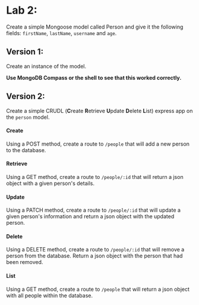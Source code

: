 # Lab 2:

Create a simple Mongoose model called Person and give it the following fields: `firstName`, `lastName`, `username` and `age`. 

## Version 1:
Create an instance of the model.

**Use MongoDB Compass or the shell to see that this worked correctly.**

## Version 2:
Create a simple CRUDL (**C**reate **R**etrieve **U**pdate **D**elete **L**ist) express app on the `person` model.
#### Create
Using a POST method, create a route to `/people` that will add a new person to the database.
#### Retrieve
Using a GET method, create a route to `/people/:id` that will return a json object with a given person's details.
#### Update
Using a PATCH method, create a route to `/people/:id` that will update a given person's information and return a json object with the updated person.
#### Delete
Using a DELETE method, create a route to `/people/:id` that will remove a person from the database. Return a json object with the person that had been removed.
#### List
Using a GET method, create a route to `/people` that will return a json object with all people within the database.
